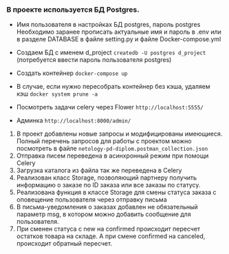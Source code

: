 ### В проекте используется БД Postgres. 
* Имя пользователя в настройках БД postgres, пароль postgres  
Необходимо заранее прописать актуальные имя и пароль в .env или в разделе DATABASE в файле setting.py и файле Docker-compose.yml

* Создаем БД c именем d_project ```createdb -U postgres d_project``` (потребуется ввести пароль пользователя postgres)

* Создать контейнер ```docker-compose up```  
* В случае, если нужно пересобрать контейнер без кэша, удаляем кэш  ```docker system prune -a```

* Посмотреть задачи celery через Flower ```http://localhost:5555/```
* Админка ```http://localhost:8000/admin/```

1. В проект добавлены новые запросы и модифицированы имеющиеся.  
Полный перечень запросов для работы с проектом можно посмотреть в файле ```netology-pd-diplom.postman_collection.json```
2. Отправка писем переведена в асинхронный режим при помощи Celery  
3. Загрузка каталога из файла так же переведена в Celery
4. Реализован класс Storage, позволяющий партнеру получить информацию о заказе по ID заказа или все заказы по статусу.
5. Реализована функция в классе Storage для смены статуса заказа с оповещение пользователя через отправку письма
6. В письма-уведомления о заказах добавлен не обязательный параметр msg, в котором можно добавить сообщение для пользователя.
7. При сменен статуса с new на confirmed происходит пересчет остатков товара на складе. А при смене confirmed на canceled, происходит обратный пересчет.






